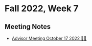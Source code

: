 # Fall 2022, Week 7

## Meeting Notes

- [Advisor Meeting October 17 2022 👩‍⚕️](./oct-17-2022-meeting.md)
